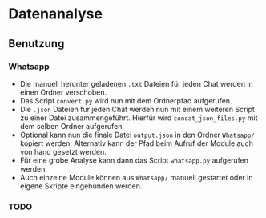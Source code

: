 # Datenanalyse

## Benutzung

### Whatsapp
- Die manuell herunter geladenen `.txt` Dateien für jeden Chat werden in einen Ordner verschoben. 
- Das Script `convert.py` wird nun mit dem Ordnerpfad aufgerufen.
- Die `.json` Dateien für jeden Chat werden nun mit einem weiteren Script zu einer Datei zusammengeführt. Hierfür wird `concat_json_files.py` mit dem selben Ordner aufgerufen.
- Optional kann nun die finale Datei `output.json` in den Ordner `Whatsapp/` kopiert werden. Alternativ kann der Pfad beim Aufruf der Module auch von hand gesetzt werden.
- Für eine grobe Analyse kann dann das Script `whatsapp.py` aufgerufen werden.
- Auch einzelne Module können aus `Whatsapp/` manuell gestartet oder in eigene Skripte eingebunden werden. 

### TODO
